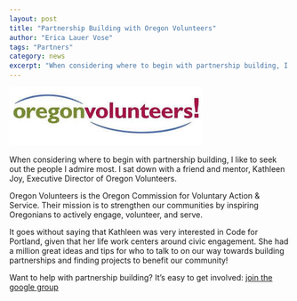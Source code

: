 ```yaml
---
layout: post
title: "Partnership Building with Oregon Volunteers"
author: "Erica Lauer Vose"
tags: "Partners"
category: news
excerpt: "When considering where to begin with partnership building, I like to seek out the people I admire most. I sat down with a friend and mentor, Kathleen Joy, Executive Director of Oregon Volunteers."
---
```


[![](/assets/img/oregon-volunteers-logo.jpg)](http://www.oregonvolunteers.org/)

When considering where to begin with partnership building, I like to seek out the people I admire most. I sat down with a friend and mentor, Kathleen Joy, Executive Director of Oregon Volunteers.

Oregon Volunteers is the Oregon Commission for Voluntary Action & Service. Their mission is to strengthen our communities by inspiring Oregonians to actively engage, volunteer, and serve.

It goes without saying that Kathleen was very interested in Code for Portland, given that her life work centers around civic engagement. She had a million great ideas and tips for who to talk to on our way towards building partnerships and finding projects to benefit our community!

<p class="side-note">
  Want to help with partnership building? It’s easy to get involved: <a href="https://groups.google.com/forum/#!forum/code-for-portland">join the google group</a>
</p>
